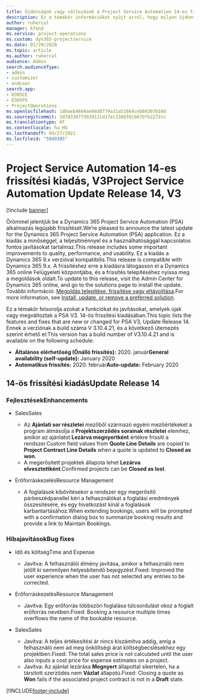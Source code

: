 ```yaml
---
title: Újdonságok vagy változások a Project Service Automation 14-es frissítési kiadásának V3 változatában
description: Ez a témakör információkat nyújt arról, hogy milyen újdonságok és változások vannak a Project Service Automation 14-es frissítési kiadásának V3 verziójában.
author: ruhercul
manager: kfend
ms.service: project-operations
ms.custom: dyn365-projectservice
ms.date: 01/29/2020
ms.topic: article
ms.author: ruhercul
audience: Admin
search.audienceType:
- admin
- customizer
- enduser
search.app:
- D365CE
- D365PS
- ProjectOperations
ms.openlocfilehash: 1d0aeb4684ae04d8774a31a51664ceb84307b10d
ms.sourcegitcommit: 3d78338773929121d17ec3386f6cb67bfb2272cc
ms.translationtype: HT
ms.contentlocale: hu-HU
ms.lasthandoff: 04/27/2021
ms.locfileid: "5949385"
---
```

# <a name="project-service-automation-update-release-14-v3"></a><span data-ttu-id="e90e8-103">Project Service Automation 14-es frissítési kiadás, V3</span><span class="sxs-lookup"><span data-stu-id="e90e8-103">Project Service Automation Update Release 14, V3</span></span>

[!include [banner](../includes/psa-now-project-operations.md)]

<span data-ttu-id="e90e8-104">Örömmel jelentjük be a Dynamics 365 Project Service Automation (PSA) alkalmazás legújabb frissítését.</span><span class="sxs-lookup"><span data-stu-id="e90e8-104">We’re pleased to announce the latest update for the Dynamics 365 Project Service Automation (PSA) application.</span></span> <span data-ttu-id="e90e8-105">Ez a kiadás a minőséggel, a teljesítménnyel és a használhatósággal kapcsolatos fontos javításokat tartalmaz.</span><span class="sxs-lookup"><span data-stu-id="e90e8-105">This release includes some important improvements to quality, performance, and usability.</span></span> <span data-ttu-id="e90e8-106">Ez a kiadás a Dynamics 365 9.x verzióval kompatibilis.</span><span class="sxs-lookup"><span data-stu-id="e90e8-106">This release is compatible with Dynamics 365 9.x.</span></span> <span data-ttu-id="e90e8-107">A frissítéshez erre a kiadásra látogasson el a Dynamics 365 online Felügyeleti központjába, és a frissítés telepítéséhez nyissa meg a megoldások oldalt.</span><span class="sxs-lookup"><span data-stu-id="e90e8-107">To update to this release, visit the Admin Center for Dynamics 365 online, and go to the solutions page to install the update.</span></span> <span data-ttu-id="e90e8-108">További információ: [Megoldás telepítése, frissítése vagy eltávolítása](/power-platform/admin/install-remove-preferred-solution).</span><span class="sxs-lookup"><span data-stu-id="e90e8-108">For more information, see [Install, update, or remove a preferred solution](/power-platform/admin/install-remove-preferred-solution).</span></span>

<span data-ttu-id="e90e8-109">Ez a témakör felsorolja azokat a funkciókat és javításokat, amelyek újak vagy megváltoztak a PSA V3. 14-ös frissítési kiadásában.</span><span class="sxs-lookup"><span data-stu-id="e90e8-109">This topic lists the features and fixes that are new or changed for PSA V3, Update Release 14.</span></span> <span data-ttu-id="e90e8-110">Ennek a verziónak a build száma V 3.10.4.21, és a következő ütemezés szerint érhető el:</span><span class="sxs-lookup"><span data-stu-id="e90e8-110">This version has a build number of V3.10.4.21 and is available on the following schedule:</span></span>

- <span data-ttu-id="e90e8-111">**Általános elérhetőség (Önálló frissítés):** 2020. január</span><span class="sxs-lookup"><span data-stu-id="e90e8-111">**General availability (self-update):** January 2020</span></span>
- <span data-ttu-id="e90e8-112">**Automatikus frissítés:** 2020. február</span><span class="sxs-lookup"><span data-stu-id="e90e8-112">**Auto-update:** February 2020</span></span>

## <a name="update-release-14"></a><span data-ttu-id="e90e8-113">14-ös frissítési kiadás</span><span class="sxs-lookup"><span data-stu-id="e90e8-113">Update Release 14</span></span>

### <a name="enhancements"></a><span data-ttu-id="e90e8-114">Fejlesztések</span><span class="sxs-lookup"><span data-stu-id="e90e8-114">Enhancements</span></span>

- <span data-ttu-id="e90e8-115">Sales</span><span class="sxs-lookup"><span data-stu-id="e90e8-115">Sales</span></span>

     - <span data-ttu-id="e90e8-116">Az **Ajánlati sor részletei** mezőből származó egyéni mezőértékeket a program átmásolja a **Projektszerződés sorainak részletei** elemhez, amikor az ajánlatot **Lezárva megnyertként** értékre frissíti a rendszer.</span><span class="sxs-lookup"><span data-stu-id="e90e8-116">Custom field values from **Quote Line Details** are copied to **Project Contract Line Details** when a quote is updated to **Closed as won**.</span></span>
     - <span data-ttu-id="e90e8-117">A megerősített projektek állapota lehet **Lezárva elvesztettként**.</span><span class="sxs-lookup"><span data-stu-id="e90e8-117">Confirmed projects can be **Closed as lost**.</span></span>

- <span data-ttu-id="e90e8-118">Erőforráskezelés</span><span class="sxs-lookup"><span data-stu-id="e90e8-118">Resource Management</span></span>

     - <span data-ttu-id="e90e8-119">A foglalások kibővítésekor a rendszer egy megerősítő párbeszédpanellel kéri a felhasználókat a foglalási eredmények összesítésére, és egy hivatkozást kínál a foglalások karbantartásához.</span><span class="sxs-lookup"><span data-stu-id="e90e8-119">When extending bookings, users will be prompted with a confirmation dialog box to summarize booking results and provide a link to Maintain Bookings.</span></span>


### <a name="bug-fixes"></a><span data-ttu-id="e90e8-120">Hibajavítások</span><span class="sxs-lookup"><span data-stu-id="e90e8-120">Bug fixes</span></span>

- <span data-ttu-id="e90e8-121">Idő és költség</span><span class="sxs-lookup"><span data-stu-id="e90e8-121">Time and Expense</span></span>

     - <span data-ttu-id="e90e8-122">Javítva: A felhasználói élmény javítása, amikor a felhasználó nem jelölt ki semmilyen helyesbítendő bejegyzést.</span><span class="sxs-lookup"><span data-stu-id="e90e8-122">Fixed: Improved the user experience when the user has not selected any entries to be corrected.</span></span>

- <span data-ttu-id="e90e8-123">Erőforráskezelés</span><span class="sxs-lookup"><span data-stu-id="e90e8-123">Resource Management</span></span>

     - <span data-ttu-id="e90e8-124">Javítva: Egy erőforrás többszöri foglalása túlcsordulást okoz a foglalt erőforrás nevében.</span><span class="sxs-lookup"><span data-stu-id="e90e8-124">Fixed: Booking a resource multiple times overflows the name of the bookable resource.</span></span>

- <span data-ttu-id="e90e8-125">Sales</span><span class="sxs-lookup"><span data-stu-id="e90e8-125">Sales</span></span>

     - <span data-ttu-id="e90e8-126">Javítva: A teljes értékesítési ár nincs kiszámítva addig, amíg a felhasználó nem ad meg önköltségi árat költségbecslésekhez egy projektben.</span><span class="sxs-lookup"><span data-stu-id="e90e8-126">Fixed: The total sales price is not calculated until the user also inputs a cost price for expense estimates on a project.</span></span>
     - <span data-ttu-id="e90e8-127">Javítva: Az ajánlat lezárása **Megnyert** állapottal sikertelen, ha a társított szerződés nem **Vázlat** állapotú.</span><span class="sxs-lookup"><span data-stu-id="e90e8-127">Fixed: Closing a quote as **Won** fails if the associated project contract is not in a **Draft** state.</span></span>



[!INCLUDE[footer-include](../includes/footer-banner.md)]